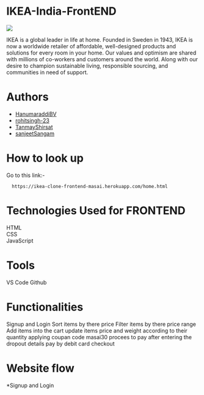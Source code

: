# IKEA-India-FrontEND

<img src="https://pbs.twimg.com/media/FLO-gKZUYAAsQ6M?format=jpg&name=large"></img>

IKEA is a global leader in life at home. Founded in Sweden in 1943, IKEA is now a worldwide retailer of affordable, well-designed products and solutions for every room in your home. Our values and optimism are shared with millions of co-workers and customers around the world. Along with our desire to champion sustainable living, responsible sourcing, and communities in need of support.

# Authors

- [HanumaraddiBV](https://github.com/HanumaraddiBV)
- [rohitsingh-23](https://github.com/rohitsingh-23)
- [TanmayShirsat](https://github.com/TanmayShirsat)
- [sanjeetSangam](https://github.com/sanjeetSangam)

# How to look up

Go to this link:-

```
  https://ikea-clone-frontend-masai.herokuapp.com/home.html
```


# Technologies Used for FRONTEND
HTML <br/>
CSS <br/>
JavaScript <br/>


# Tools
VS Code
Github

# Functionalities
Signup and Login
Sort items by there price
Filter items by there price range
Add items into the cart
update items price and weight according to their quantity
applying coupan code masai30
procees to pay after entering the dropout details
pay by debit card
checkout

# Website flow
*Signup and Login

